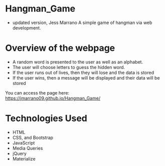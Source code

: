 # Hangman_Game
* updated version, Jess Marrano
A simple game of hangman via web development.

# Overview of the webpage
* A random word is presented to the user as well as an alphabet.
* The user will choose letters to guess the hidden word.
* If the user runs out of lives, then they will lose and the data is stored
* If the user wins, then a message will be displayed and their data will be stored

You can access the page here: https://jmarrano09.github.io/Hangman_Game/

# Technologies Used
* HTML
* CSS, and Bootstrap
* JavaScript
* Media Queries
* jQuery
* Materialize
